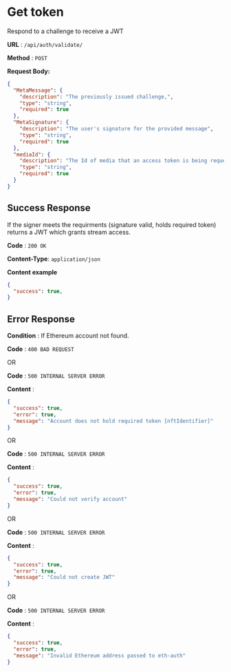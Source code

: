 # Get token

Respond to a challenge to receive a JWT

**URL** : `/api/auth/validate/`

**Method** : `POST`

**Request Body:**

```json
{
  "MetaMessage": {
    "description": "The previously issued challenge,",
    "type": "string",
    "required": true
  },
  "MetaSignature": {
    "description": "The user's signature for the provided message",
    "type": "string",
    "required": true
  },
  "mediaId": {
    "description": "The Id of media that an access token is being requested for",
    "type": "string",
    "required": true
  }
}
```

## Success Response

If the signer meets the requirments (signature valid, holds required token) returns a JWT which grants stream access.

**Code** : `200 OK`

**Content-Type**: `application/json`

**Content example**

```json
{
  "success": true,
}
```

## Error Response

**Condition** : If Ethereum account not found.

**Code** : `400 BAD REQUEST`

OR

**Code** : `500 INTERNAL SERVER ERROR`

**Content** :

```json
{
  "success": true,
  "error": true,
  "message": "Account does not hold required token [nftIdentifier]"
}
```

OR

**Code** : `500 INTERNAL SERVER ERROR`

**Content** :

```json
{
  "success": true,
  "error": true,
  "message": "Could not verify account"
}
```

OR

**Code** : `500 INTERNAL SERVER ERROR`

**Content** :

```json
{
  "success": true,
  "error": true,
  "message": "Could not create JWT"
}
```

OR

**Code** : `500 INTERNAL SERVER ERROR`

**Content** :

```json
{
  "success": true,
  "error": true,
  "message": "Invalid Ethereum address passed to eth-auth"
}
```
